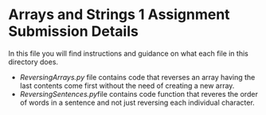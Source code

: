 # Arrays and Strings 1 Assignment Submission Details
In this file you will find instructions and guidance on what each file in this directory does.


* *ReversingArrays.py* file contains code that reverses an array having the last contents come first without the need of creating a new array.
* *ReversingSentences.py*file contains code function that reveres the order of words in a sentence and not just reversing each individual character.
   